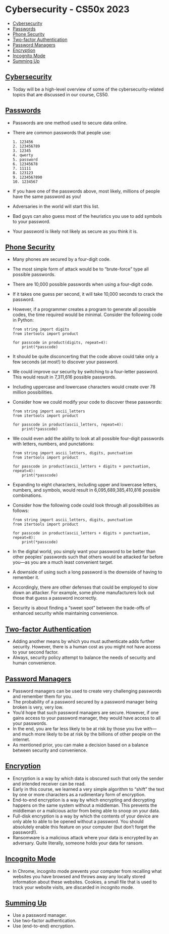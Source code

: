 # Cybersecurity - CS50x 2023

-   [Cybersecurity](#cybersecurity)
-   [Passwords](#passwords)
-   [Phone Security](#phone-security)
-   [Two-factor Authentication](#two-factor-authentication)
-   [Password Managers](#password-managers)
-   [Encryption](#encryption)
-   [Incognito Mode](#incognito-mode)
-   [Summing Up](#summing-up)

## [Cybersecurity](#cybersecurity)

-   Today will be a high-level overview of some of the cybersecurity-related topics that are discussed in our course, CS50.

## [Passwords](#passwords)

-   Passwords are one method used to secure data online.
-   There are common passwords that people use:
    
    ```
    1. 123456
    2. 123456789
    3. 12345
    4. qwerty
    5. password
    6. 12345678
    7. 11111
    8. 123123
    9. 1234567890
    10. 1234567
    ```
    
-   If you have one of the passwords above, most likely, millions of people have the same password as you!
-   Adversaries in the world will start this list.
-   Bad guys can also guess most of the heuristics you use to add symbols to your password.
-   Your password is likely not likely as secure as you think it is.

## [Phone Security](#phone-security)

-   Many phones are secured by a four-digit code.
-   The most simple form of attack would be to “brute-force” type all possible passwords.
-   There are 10,000 possible passwords when using a four-digit code.
-   If it takes one guess per second, it will take 10,000 seconds to crack the password.
-   However, if a programmer creates a program to generate all possible codes, the time required would be minimal. Consider the following code in Python:
    
    ```
    from string import digits
    from itertools import product
    
    for passcode in product(digits, repeat=4):
        print(*passcode)
    ```
    
-   It should be quite disconcerting that the code above could take only a few seconds (at most!) to discover your password.
-   We could improve our security by switching to a four-letter password. This would result in 7,311,616 possible passwords.
-   Including uppercase and lowercase characters would create over 78 million possibilities.
-   Consider how we could modify your code to discover these passwords:
    
    ```
    from string import ascii_letters
    from itertools import product
    
    for passcode in product(ascii_letters, repeat=4):
        print(*passcode)
    ```
    
-   We could even add the ability to look at all possible four-digit passwords with letters, numbers, and punctations:
    
    ```
    from string import ascii_letters, digits, punctuation
    from itertools import product
    
    for passcode in product(ascii_letters + digits + punctuation, repeat=4):
        print(*passcode)
    ```
    
-   Expanding to eight characters, including upper and lowercase letters, numbers, and symbols, would result in 6,095,689,385,410,816 possible combinations.
-   Consider how the following code could look through all possibilities as follows:
    
    ```
    from string import ascii_letters, digits, punctuation
    from itertools import product
    
    for passcode in product(ascii_letters + digits + punctuation, repeat=8):
        print(*passcode)
    ```
    
-   In the digital world, you simply want your password to be better than other peoples’ passwords such that others would be attacked far before you—as you are a much least convenient target.
-   A downside of using such a long password is the downside of having to remember it.
-   Accordingly, there are other defenses that could be employed to slow down an attacker. For example, some phone manufacturers lock out those that guess a password incorrectly.
-   Security is about finding a “sweet spot” between the trade-offs of enhanced security while maintaining convenience.

## [Two-factor Authentication](#two-factor-authentication)

-   Adding another means by which you must authenticate adds further security. However, there is a human cost as you might not have access to your second factor.
-   Always, security policy attempt to balance the needs of security and human convenience.

## [Password Managers](#password-managers)

-   Password managers can be used to create very challenging passwords and remember them for you.
-   The probability of a password secured by a password manager being broken is very, very low.
-   You’d hope that such password managers are secure. However, if one gains access to your password manager, they would have access to all your passwords.
-   In the end, you are far less likely to be at risk by those you live with—and much more likely to be at risk by the billions of other people on the internet.
-   As mentioned prior, you can make a decision based on a balance between security and convenience.

## [Encryption](#encryption)

-   Encryption is a way by which data is obscured such that only the sender and intended receiver can be read.
-   Early in this course, we learned a very simple algorithm to “shift” the text by one or more characters as a rudimentary form of encryption.
-   End-to-end encryption is a way by which encrypting and decrypting happens on the same system without a middleman. This prevents the middleman or a malicious actor from being able to snoop on your data.
-   Full-disk encryption is a way by which the contents of your device are only able to able to be opened without a password. You should absolutely enable this feature on your computer (but don’t forget the password!).
-   Ransomware is a malicious attack where your data is encrypted by an adversary. Quite literally, someone holds your data for ransom.

## [Incognito Mode](#incognito-mode)

-   In Chrome, incognito mode prevents your computer from recalling what websites you have browsed and throws away any locally stored information about these websites. Cookies, a small file that is used to track your website visits, are discarded in incognito mode.

## [Summing Up](#summing-up)

-   Use a password manager.
-   Use two-factor authentication.
-   Use (end-to-end) encryption.